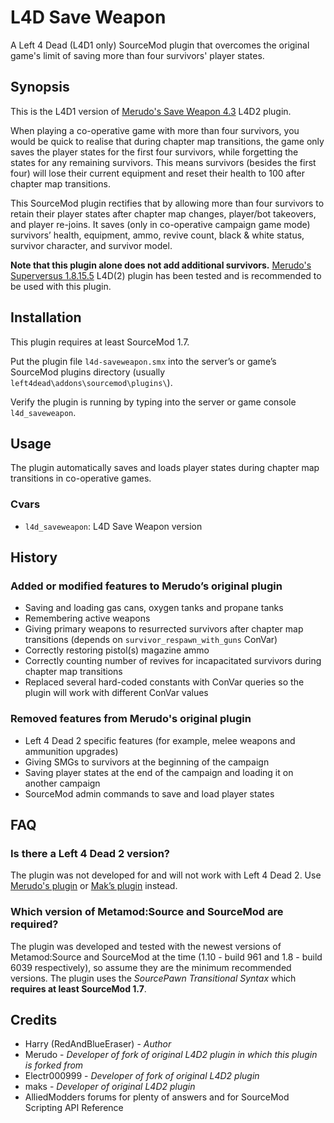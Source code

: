 # L4D Save Weapon
A Left 4 Dead (L4D1 only) SourceMod plugin that overcomes the original game's limit of saving more than four survivors' player states.

## Synopsis
This is the L4D1 version of [Merudo's Save Weapon 4.3](https://forums.alliedmods.net/showthread.php?p=2403402#post2403402) L4D2 plugin.

When playing a co-operative game with more than four survivors, you would be quick to realise that during chapter map transitions, the game only saves the player states for the first four survivors, while forgetting the states for any remaining survivors. This means survivors (besides the first four) will lose their current equipment and reset their health to 100 after chapter map transitions.

This SourceMod plugin rectifies that by allowing more than four survivors to retain their player states after chapter map changes, player/bot takeovers, and player re-joins. It saves (only in co-operative campaign game mode) survivors’ health, equipment, ammo, revive count, black & white status, survivor character, and survivor model.

**Note that this plugin alone does not add additional survivors.** [Merudo's Superversus 1.8.15.5](https://forums.alliedmods.net/showthread.php?p=2393931#post2393931) L4D(2) plugin has been tested and is recommended to be used with this plugin.

## Installation
This plugin requires at least SourceMod 1.7.

Put the plugin file `l4d-saveweapon.smx` into the server’s or game’s SourceMod plugins directory (usually `left4dead\addons\sourcemod\plugins\`).

Verify the plugin is running by typing into the server or game console `l4d_saveweapon`.

## Usage
The plugin automatically saves and loads player states during chapter map transitions in co-operative games.

### Cvars
- `l4d_saveweapon`: L4D Save Weapon version

## History
### Added or modified features to Merudo’s original plugin
- Saving and loading gas cans, oxygen tanks and propane tanks
- Remembering active weapons
- Giving primary weapons to resurrected survivors after chapter map transitions (depends on `survivor_respawn_with_guns` ConVar)
- Correctly restoring pistol(s) magazine ammo
- Correctly counting number of revives for incapacitated survivors during chapter map transitions
- Replaced several hard-coded constants with ConVar queries so the plugin will work with different ConVar values
### Removed features from Merudo's original plugin
- Left 4 Dead 2 specific features (for example, melee weapons and ammunition upgrades)
- Giving SMGs to survivors at the beginning of the campaign
- Saving player states at the end of the campaign and loading it on another campaign
- SourceMod admin commands to save and load player states

## FAQ
### Is there a Left 4 Dead 2 version?
The plugin was not developed for and will not work with Left 4 Dead 2. Use [Merudo's plugin](https://forums.alliedmods.net/showthread.php?p=2403402#post2403402) or [Mak’s plugin](https://forums.alliedmods.net/showthread.php?t=263860) instead.
### Which version of Metamod:Source and SourceMod are required?
The plugin was developed and tested with the newest versions of Metamod:Source and SourceMod at the time (1.10 - build 961 and 1.8 - build 6039 respectively), so assume they are the minimum recommended versions. The plugin uses the _SourcePawn Transitional Syntax_ which **requires at least SourceMod 1.7**.

## Credits
- Harry (RedAndBlueEraser) - _Author_
- Merudo - _Developer of fork of original L4D2 plugin in which this plugin is forked from_
- Electr000999 - _Developer of fork of original L4D2 plugin_
- maks - _Developer of original L4D2 plugin_
- AlliedModders forums for plenty of answers and for SourceMod Scripting API Reference
